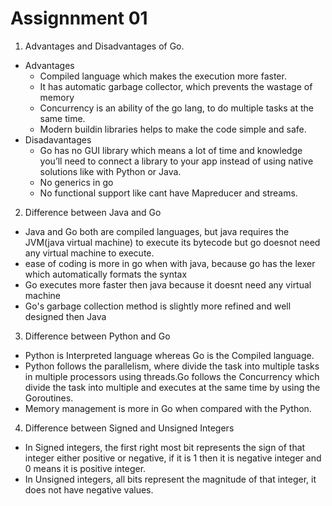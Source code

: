 # Assignnment 01
1. Advantages and Disadvantages of Go.
- Advantages
    - Compiled language which makes the execution more faster.
    - It has automatic garbage collector, which prevents the wastage of memory
    - Concurrency is an ability of the go lang, to do multiple tasks at the same time.
    - Modern buildin libraries helps to make the code simple and safe.
- Disadavantages
    - Go has no GUI library which means a lot of time and knowledge you’ll need to connect a library to your app instead of using native solutions like with Python or Java.
    - No generics in go
    - No functional support like cant have Mapreducer and streams.

2. Difference between Java and Go
- Java and Go both are compiled languages, but java requires the JVM(java virtual machine) to execute its bytecode but go doesnot need any virtual machine to execute.
- ease of coding is more in go when with java, because go has the lexer which automatically formats the syntax
- Go executes more faster then java because it doesnt need any virtual machine
- Go's garbage collection method is slightly more refined and well designed then Java

3. Difference between Python and Go
- Python is Interpreted language whereas Go is the Compiled language.
- Python follows the parallelism, where divide the task into multiple tasks in multiple processors using threads.Go follows the Concurrency which divide the task into multiple and executes at the same time by using the Goroutines.
- Memory management is more in Go when compared with the Python.

4. Difference between Signed and Unsigned Integers
- In Signed integers, the first right most bit represents the sign of that integer either positive or negative, if it is 1 then it is negative integer and 0 means it is positive integer.
- In Unsigned integers, all bits represent the magnitude of that integer, it does not have negative values.
